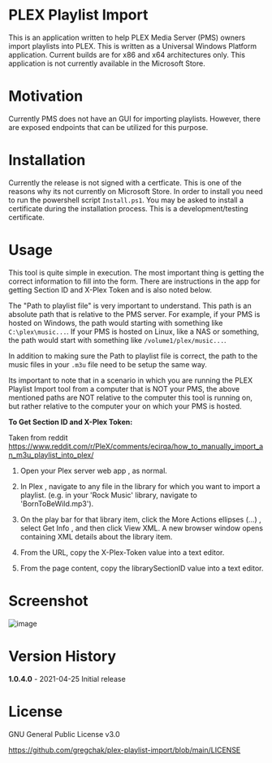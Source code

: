# PLEX Playlist Import
This is an application written to help PLEX Media Server (PMS) owners import playlists into PLEX.  This is written as a Universal Windows Platform application.  Current builds are for x86 and x64 architectures only. This application is not currently available in the Microsoft Store.

# Motivation
Currently PMS does not have an GUI for importing playlists. However, there are exposed endpoints that can be utilized for this purpose.

# Installation
Currently the release is not signed with a certficate.  This is one of the reasons why its not currently on Microsoft Store.  In order to install you need to run the powershell script `Install.ps1`.  You may be asked to install a certificate during the installation process.  This is a development/testing certificate.

# Usage
This tool is quite simple in execution.  The most important thing is getting the correct information to fill into the form.  There are instructions in the app for getting Section ID and X-Plex Token and is also noted below.  

The "Path to playlist file" is very important to understand.  This path is an absolute path that is relative to the PMS server.  For example, if your PMS is hosted on Windows, the path would starting with something like `C:\plex\music...`.  If your PMS is hosted on Linux, like a NAS or something, the path would start with something like `/volume1/plex/music...`.  

In addition to making sure the Path to playlist file is correct, the path to the music files in your `.m3u` file need to be setup the same way.  

Its important to note that in a scenario in which you are running the PLEX Playlist Import tool from a computer that is NOT your PMS, the above mentioned paths are NOT relative to the computer this tool is running on, but rather relative to the computer your on which your PMS is hosted.

**To Get Section ID and X-Plex Token:**

Taken from reddit 
https://www.reddit.com/r/PleX/comments/ecirqa/how_to_manually_import_an_m3u_playlist_into_plex/
1. Open your Plex server web app , as normal.

2. In Plex , navigate to any file in the library for which you want to import a playlist. (e.g. in your 'Rock Music' library, navigate to 'BornToBeWild.mp3').

3. On the play bar for that library item, click the More Actions ellipses (...) , select Get Info , and then click View XML. A new browser window opens containing XML details about the library item.

4. From the URL, copy the X-Plex-Token value into a text editor.

5. From the page content, copy the librarySectionID value into a text editor.

# Screenshot
![image](https://user-images.githubusercontent.com/5882933/116017209-fe3a8b00-a60c-11eb-8667-b39be11241e8.png)

# Version History

**1.0.4.0** - 2021-04-25
Initial release

# License
GNU General Public License v3.0

https://github.com/gregchak/plex-playlist-import/blob/main/LICENSE


